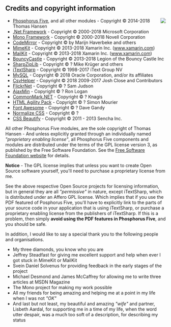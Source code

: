 ## Credits and copyright information

<img style="margin-left:1rem; float:right;max-width: 20%;" src="modules/hyper-ide/media/logo.svg" />

* [Phosphorus Five](https://github.com/polterguy/phosphorusfive), and all other modules - Copyright © 2014-2018 Thomas Hansen
* [.Net Framework](https://www.microsoft.com/net/download) - Copyright © 2000-2018 Microsoft Corporation
* [Mono Framework](http://www.mono-project.com/) - Copyright © 2000-2018 Novell Corporation
* [CodeMirror](https://codemirror.net) - Copyright © by Marijn Haverbeke and others
* [MimeKit](https://github.com/jstedfast/MimeKit) - Copyright © 2013-2018 Xamarin Inc. (www.xamarin.com)
* [MailKit](https://github.com/jstedfast/MailKit) - Copyright © 2013-2018 Xamarin Inc. (www.xamarin.com)
* [BouncyCastle](https://www.bouncycastle.org/) - Copyright © 2013-2018 Legion of the Bouncy Castle Inc
* [SharpZipLib](https://github.com/icsharpcode/SharpZipLib) - Copyright © ? Mike Krüger and others
* [iTextSharp](https://github.com/itext/itextsharp) - Copyright © 1998-2017 iText Group NV
* [MySQL](https://www.mysql.com/) - Copyright © 2018 Oracle Corporation, and/or its affiliates
* [CsvHelper](https://joshclose.github.io/CsvHelper/) - Copyright © 2018 2009-2017 Josh Close and Contributors
* [FlickrNet](https://github.com/samjudson/flickr-net) - Copyright © ? Sam Judson
* [AjaxMin](http://ajaxmin.codeplex.com/) - Copyright © ? Ron Logan
* [CommonMark.NET](https://github.com/Knagis/CommonMark.NET) - Copyright © ? Knagis
* [HTML Agility Pack](http://html-agility-pack.net/) - Copyright © ? Simon Mourier
* [Font Awesome](http://fontawesome.io/) - Copyright © ? Dave Gandy
* [Normalize CSS](github.com/necolas/normalize.css) - Copyright © ?
* [CSS Beautify](https://github.com/senchalabs/cssbeautify) - Copyright © 2011 - 2013 Sencha Inc.

All other Phosphorus Five modules, are the sole copyright of 
Thomas Hansen - And unless explicitly granted through an individually named _"proprietary enabling license"_,
all Phosphorus Five components and modules are distributed under the terms of the GPL license version 3,
as published by the Free Software Foundation. See the [Free Software Foundation website](https://www.fsf.org/) for details.

**Notice** - The GPL license implies that unless you want to create Open Source software yourself, you'll need
to purchase a proprietary license from me.

See the above respective Open Source projects for licensing information, but in general they are all _"permissive"_ in nature,
except iTextSharp, which is distributed under an Affero GPL license. Which implies that if you use the PDF
featured of Posphorus Five, you'll have to explicitly link to the parts of your source code in your application
that is using iTextSharp, or purchase a proprietary enabling license from the publishers of iTextSharp. If 
this is a problem, then simply **avoid using the PDF features in Phosphorus Five**, and you should be safe.

In addition, I would like to say a special thank you to the following people and organisations.

* My three diamonds, you know who you are
* Jeffrey Steadfast for giving me excellent support and help when ever I got stuck in MimeKit or MailKit
* Svein Daniel Solvenus for providing feedback in the early stages of the project
* Michael Desmond and James McCaffrey for allowing me to write three articles at MSDN Magazine
* The Mono project for making my work possible
* All my friends for being amazing and helping me at a point in my life when I was not _"OK"_
* And last but not least, my beautiful and amazing _"wife"_ and partner, Lisbeth Aardal, for supporting me in a time of my life, when the word utter despair, was a much too soft of a description, for describing my status
